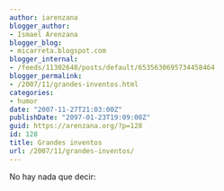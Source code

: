 ```yaml
---
author: iarenzana
blogger_author:
- Ismael Arenzana
blogger_blog:
- micarreta.blogspot.com
blogger_internal:
- /feeds/11302648/posts/default/6535630695734458464
blogger_permalink:
- /2007/11/grandes-inventos.html
categories:
- humor
date: "2007-11-27T21:03:00Z"
publishDate: "2097-01-23T19:09:00Z"
guid: https://arenzana.org/?p=128
id: 128
title: Grandes inventos
url: /2007/11/grandes-inventos/
---
```

<p style="text-align: justify;">
  No hay nada que decir:
</p>

<p style="text-align: center;">
</p>

<p style="text-align: justify;">
</p>
